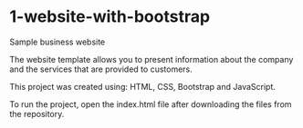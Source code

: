 # 1-website-with-bootstrap

Sample business website

The website template allows you to present information about the company and the services that are provided to customers.

This project was created using:
HTML, CSS, Bootstrap and JavaScript.

To run the project, open the index.html file after downloading the files from the repository.